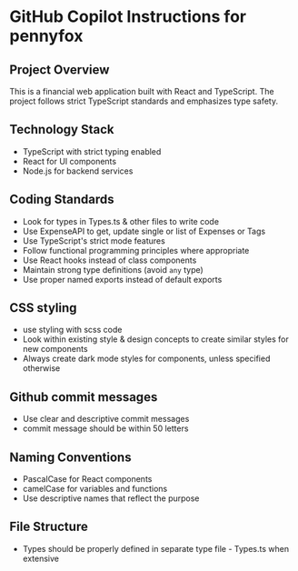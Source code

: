 # GitHub Copilot Instructions for pennyfox

## Project Overview
This is a financial web application built with React and TypeScript. The project follows strict TypeScript standards and emphasizes type safety.

## Technology Stack
- TypeScript with strict typing enabled
- React for UI components
- Node.js for backend services

## Coding Standards
- Look for types in Types.ts & other files to write code
- Use ExpenseAPI to get, update single or list of Expenses or Tags
- Use TypeScript's strict mode features
- Follow functional programming principles where appropriate
- Use React hooks instead of class components
- Maintain strong type definitions (avoid `any` type)
- Use proper named exports instead of default exports

## CSS styling
- use styling with scss code
- Look within existing style & design concepts to create similar styles for new components
- Always create dark mode styles for components, unless specified otherwise

## Github commit messages
- Use clear and descriptive commit messages
- commit message should be within 50 letters


## Naming Conventions
- PascalCase for React components
- camelCase for variables and functions
- Use descriptive names that reflect the purpose

## File Structure
- Types should be properly defined in separate type file - Types.ts when extensive
